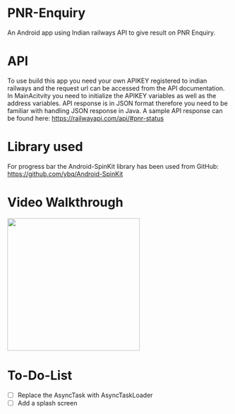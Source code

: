 # PNR-Enquiry
An Android app using Indian railways API to give result on PNR Enquiry.

# API 
To use build this app you need your own APIKEY registered to indian railways and the request url can be accessed from the API documentation.
In MainAcitvity you need to initialize the APIKEY variables as well as the address variables.
API response is in JSON format therefore you need to be familiar with handling JSON response in Java.
A sample API response can be found here: https://railwayapi.com/api/#pnr-status

# Library used
  For progress bar the Android-SpinKit library has been used from GitHub: https://github.com/ybq/Android-SpinKit 

# Video Walkthrough

<img src= "https://raw.githubusercontent.com/manugond/PNR-Enquiry/master/PNRgif.gif" width="300">

# To-Do-List
  * [ ] Replace the AsyncTask with AsyncTaskLoader
  * [ ] Add a splash screen
